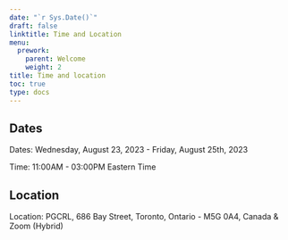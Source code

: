 ```yaml
---
date: "`r Sys.Date()`"
draft: false
linktitle: Time and Location
menu:
  prework:
    parent: Welcome
    weight: 2
title: Time and location
toc: true
type: docs
---
```


## Dates

Dates: Wednesday, August 23, 2023 - Friday, August 25th, 2023

Time: 11:00AM - 03:00PM Eastern Time

## Location

Location: PGCRL, 686 Bay Street, Toronto, Ontario - M5G 0A4, Canada & Zoom (Hybrid)


